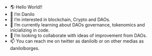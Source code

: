 - 🌎 Hello World!!
- 👋 I’m Danilo
- 👀 I’m interested in blockchain, Crypto and DAOs.
- 🌱 I’m currently learning about DAOs governance, tokenomics and inicializing in code.
- 💞️ I’m looking to collaborate with ideas of improvement from DAOs.
- 📫 You can reach me on twitter as danilolb or on other medias as danilolborges.

